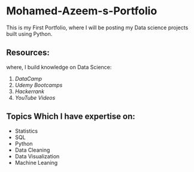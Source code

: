 # Mohamed-Azeem-s-Portfolio
This is my First Portfolio, where I will be posting my Data science projects built using Python.
## Resources:
where, I build knowledge on Data Science:
 1. *DataCamp*
 2. *Udemy Bootcamps*
 3. *Hackerrank*
 4. *YouTube Videos* 
 ## Topics Which I have expertise on:
 - Statistics
 - SQL
 - Python
 - Data Cleaning
 - Data Visualization
 - Machine Leaning
 
 
